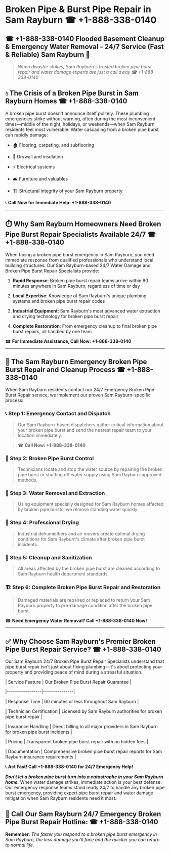 # Broken Pipe & Burst Pipe Repair in Sam Rayburn ☎ +1-888-338-0140  
## ☎ +1-888-338-0140 Flooded Basement Cleanup & Emergency Water Removal - 24/7 Service (Fast & Reliable) Sam Rayburn 🚨  

> *When disaster strikes, Sam Rayburn's trusted broken pipe burst repair and water damage experts are just a call away ☎ +1-888-338-0140*  

## 💧 The Crisis of a Broken Pipe Burst in Sam Rayburn Homes ☎ +1-888-338-0140  

A broken pipe burst doesn't announce itself politely. These plumbing emergencies strike without warning, often during the most inconvenient times—middle of the night, holidays, or weekends—when Sam Rayburn residents feel most vulnerable. Water cascading from a broken pipe burst can rapidly damage:  

* 🏠 Flooring, carpeting, and subflooring  
* 🧱 Drywall and insulation  
* ⚡ Electrical systems  
* 🛋️ Furniture and valuables  
* 🏗️ Structural integrity of your Sam Rayburn property  

📞 **Call Now for Immediate Help: +1-888-338-0140**  

---  

## ⏱️ Why Sam Rayburn Homeowners Need Broken Pipe Burst Repair Specialists Available 24/7 ☎ +1-888-338-0140  

When facing a broken pipe burst emergency in Sam Rayburn, you need immediate response from qualified professionals who understand local building structures. Our Sam Rayburn-based 24/7 Water Damage and Broken Pipe Burst Repair Specialists provide:  

1. **Rapid Response**: Broken pipe burst repair teams arrive within 60 minutes anywhere in Sam Rayburn, regardless of time or day  
2. **Local Expertise**: Knowledge of Sam Rayburn's unique plumbing systems and broken pipe burst repair codes  
3. **Industrial Equipment**: Sam Rayburn's most advanced water extraction and drying technology for broken pipe burst repair  
4. **Complete Restoration**: From emergency cleanup to final broken pipe burst repairs, all handled by one team  

☎ **For Immediate Assistance, Call Now: +1-888-338-0140**  

---  

## 🔧 The Sam Rayburn Emergency Broken Pipe Burst Repair and Cleanup Process ☎ +1-888-338-0140  

When Sam Rayburn residents contact our 24/7 Emergency Broken Pipe Burst Repair service, we implement our proven Sam Rayburn-specific process:  

### 📞 Step 1: Emergency Contact and Dispatch  
> Our Sam Rayburn-based dispatchers gather critical information about your broken pipe burst and send the nearest repair team to your location immediately.  
> ☎ **Call Now: +1-888-338-0140**  

### 🚿 Step 2: Broken Pipe Burst Control  
> Technicians locate and stop the water source by repairing the broken pipe burst or shutting off water supply using Sam Rayburn-approved methods.  

### 🌊 Step 3: Water Removal and Extraction  
> Using equipment specially designed for Sam Rayburn homes affected by broken pipe bursts, we remove standing water quickly.  

### 💨 Step 4: Professional Drying  
> Industrial dehumidifiers and air movers create optimal drying conditions for Sam Rayburn's climate after broken pipe burst incidents.  

### 🧼 Step 5: Cleanup and Sanitization  
> All areas affected by the broken pipe burst are cleaned according to Sam Rayburn health department standards.  

### 🏗️ Step 6: Complete Broken Pipe Burst Repair and Restoration  
> Damaged materials are repaired or replaced to return your Sam Rayburn property to pre-damage condition after the broken pipe burst.  

☎ **Need Emergency Water Removal? Call +1-888-338-0140 Now!**  

---  

## ✅ Why Choose Sam Rayburn's Premier Broken Pipe Burst Repair Service? ☎ +1-888-338-0140  

Our Sam Rayburn 24/7 Broken Pipe Burst Repair Specialists understand that pipe burst repair isn't just about fixing plumbing—it's about protecting your property and providing peace of mind during a stressful situation.  

| Service Feature | Our Broken Pipe Burst Repair Guarantee |  
|-----------------|---------------|  
| Response Time | 60 minutes or less throughout Sam Rayburn |  
| Technician Certification | Licensed by Sam Rayburn authorities for broken pipe burst repair |  
| Insurance Handling | Direct billing to all major providers in Sam Rayburn for broken pipe burst incidents |  
| Pricing | Transparent broken pipe burst repair with no hidden fees |  
| Documentation | Comprehensive broken pipe burst repair reports for Sam Rayburn insurance requirements |  

📞 **Act Fast! Call +1-888-338-0140 for 24/7 Emergency Help!**  

***Don't let a broken pipe burst turn into a catastrophe in your Sam Rayburn home.*** When water damage strikes, immediate action is your best defense. Our emergency response teams stand ready 24/7 to handle any broken pipe burst emergency, providing expert pipe burst repair and water damage mitigation when Sam Rayburn residents need it most.  

## 📱 Call Our Sam Rayburn 24/7 Emergency Broken Pipe Burst Repair Hotline: ☎ +1-888-338-0140  

**Remember**: *The faster you respond to a broken pipe burst emergency in Sam Rayburn, the less damage you'll face and the quicker you can return to normal life.*